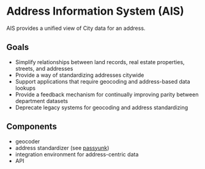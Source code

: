 # Address Information System (AIS)

AIS provides a unified view of City data for an address.

## Goals

- Simplify relationships between land records, real estate properties, streets, and addresses
- Provide a way of standardizing addresses citywide
- Support applications that require geocoding and address-based data lookups
- Provide a feedback mechanism for continually improving parity between department datasets
- Deprecate legacy systems for geocoding and address standardizing

## Components

- geocoder
- address standardizer (see [passyunk](https://github.com/cityofphiladelphia/passyunk))
- integration environment for address-centric data
- API
